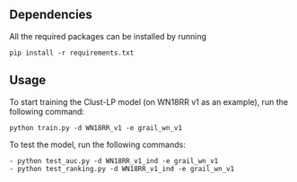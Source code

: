 ## Dependencies
All the required packages can be installed by running
```
pip install -r requirements.txt
```
## Usage
To start training the Clust-LP model (on WN18RR v1 as an example), run the following command:
```
python train.py -d WN18RR_v1 -e grail_wn_v1
```

To test the model, run the following commands:
```
- python test_auc.py -d WN18RR_v1_ind -e grail_wn_v1
- python test_ranking.py -d WN18RR_v1_ind -e grail_wn_v1
```
